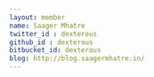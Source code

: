 ```yaml
---
layout: member
name: Saager Mhatre
twitter_id : dexterous
github_id : dexterous
bitbucket_id: dexterous
blog: http://blog.saagermhatre.in/
---
```

